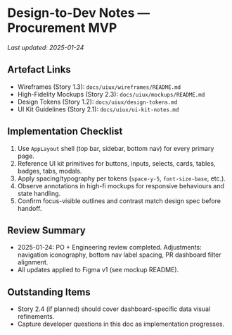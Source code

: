 # Design-to-Dev Notes — Procurement MVP

_Last updated: 2025-01-24_

## Artefact Links
- Wireframes (Story 1.3): `docs/uiux/wireframes/README.md`
- High-Fidelity Mockups (Story 2.3): `docs/uiux/mockups/README.md`
- Design Tokens (Story 1.2): `docs/uiux/design-tokens.md`
- UI Kit Guidelines (Story 2.1): `docs/uiux/ui-kit-notes.md`

## Implementation Checklist
1. Use `AppLayout` shell (top bar, sidebar, bottom nav) for every primary page.
2. Reference UI kit primitives for buttons, inputs, selects, cards, tables, badges, tabs, modals.
3. Apply spacing/typography per tokens (`space-y-5`, `font-size-base`, etc.).
4. Observe annotations in high-fi mockups for responsive behaviours and state handling.
5. Confirm focus-visible outlines and contrast match design spec before handoff.

## Review Summary
- 2025-01-24: PO + Engineering review completed. Adjustments: navigation iconography, bottom nav label spacing, PR dashboard filter alignment.
- All updates applied to Figma v1 (see mockup README).

## Outstanding Items
- Story 2.4 (if planned) should cover dashboard-specific data visual refinements.
- Capture developer questions in this doc as implementation progresses.
